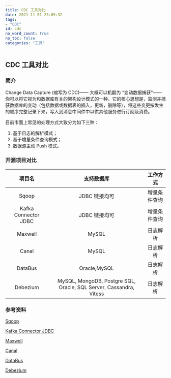 ```yaml
---
title: CDC 工具对比
date: 2021-11-01 23:09:32
tags:
- "CDC"
id: cdc
no_word_count: true
no_toc: false
categories: "工具"
---
```


## CDC 工具对比

### 简介

Change Data Capture (缩写为 CDC)—— 大概可以机翻为 “变动数据捕获”—— 你可以将它视为和数据库有关的架构设计模式的一种。它的核心思想是，监测并捕获数据库的变动（包括数据或数据表的插入，更新，删除等），将这些变更按发生的顺序完整记录下来，写入到消息中间件中以供其他服务进行订阅及消费。

目前市面上常见的处理方式大致分为如下三种：

1. 基于日志的解析模式；
2. 基于增量条件查询模式；
3. 数据源主动 Push 模式。

### 开源项目对比

|项目名|支持数据库|工作方式|
|:---:|:---:|:---:|
|Sqoop|JDBC 链接均可|增量条件查询|
|Kafka Connector JDBC|JDBC 链接均可|增量条件查询|
|Maxwell|MySQL|日志解析|
|Canal|MySQL|日志解析|
|DataBus|Oracle,MySQL|日志解析|
|Debezium|MySQL, MongoDB, Postgre SQL, Oracle, SQL Server, Cassandra, Vitess|日志解析|

### 参考资料

[Sqoop](https://sqoop.apache.org/)

[Kafka Connector JDBC](https://docs.confluent.io/kafka-connect-jdbc/current/index.html)

[Maxwell](https://maxwells-daemon.io/)

[Canal](https://github.com/alibaba/canal)

[DataBus](https://github.com/linkedin/databus)

[Debezium](https://debezium.io/)
